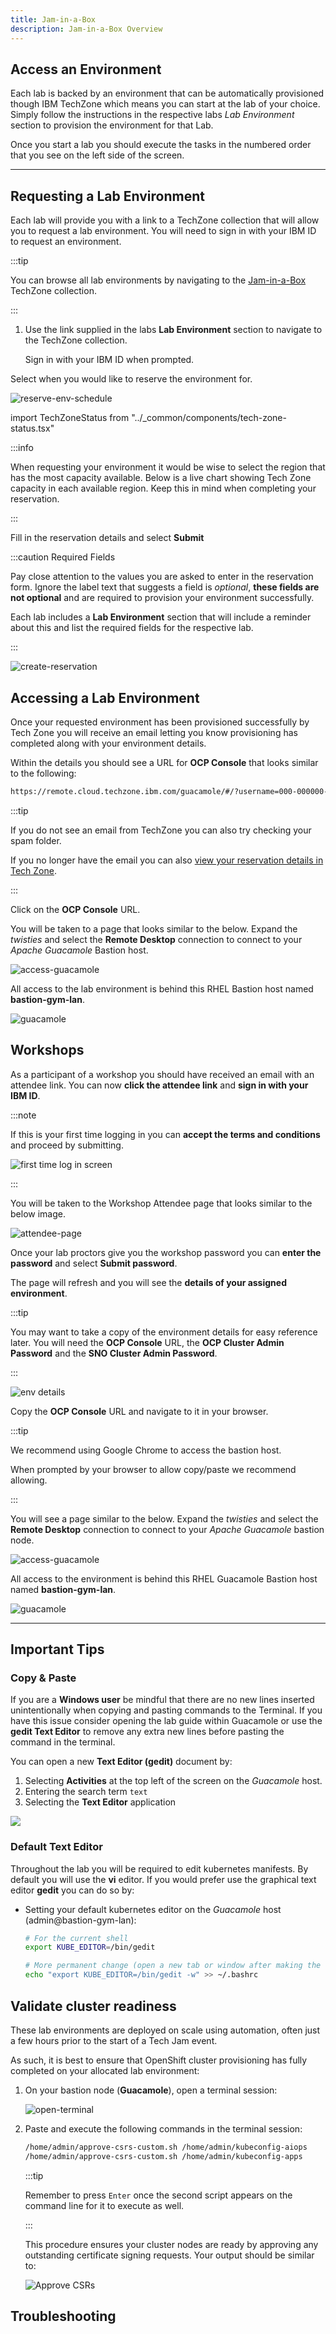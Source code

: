 ```yaml
---
title: Jam-in-a-Box
description: Jam-in-a-Box Overview
---
```


## Access an Environment

Each lab is backed by an environment that can be automatically provisioned
though IBM TechZone which means you can start at the lab of your choice. Simply
follow the instructions in the respective labs _Lab Environment_ section to
provision the environment for that Lab.

Once you start a lab you should execute the tasks in the numbered order that you
see on the left side of the screen.

---

## Requesting a Lab Environment

Each lab will provide you with a link to a TechZone collection that will allow
you to request a lab environment. You will need to sign in with your IBM ID to
request an environment.

:::tip

You can browse all lab environments by navigating to the
[Jam-in-a-Box](https://techzone.ibm.com/collection/jam-in-a-box-for-aiops)
TechZone collection.

:::

1. Use the link supplied in the labs **Lab Environment** section to navigate to
   the TechZone collection.

   Sign in with your IBM ID when prompted.

Select when you would like to reserve the environment for.

![reserve-env-schedule](../_common/images/reserve-env-schedule.png)

import TechZoneStatus from "../\_common/components/tech-zone-status.tsx"

:::info

When requesting your environment it would be wise to select the region that has
the most capacity available. Below is a live chart showing Tech Zone capacity in
each available region. Keep this in mind when completing your reservation.

<TechZoneStatus />

:::

Fill in the reservation details and select **Submit**

:::caution Required Fields

Pay close attention to the values you are asked to enter in the reservation
form. Ignore the label text that suggests a field is _optional_, **these fields
are not optional** and are required to provision your environment successfully.

Each lab includes a **Lab Environment** section that will include a reminder
about this and list the required fields for the respective lab.

:::

![create-reservation](../_common/images/create-reservation.png)

## Accessing a Lab Environment

Once your requested environment has been provisioned successfully by Tech Zone
you will receive an email letting you know provisioning has completed along with
your environment details.

Within the details you should see a URL for **OCP Console** that looks similar
to the following:

```sh
https://remote.cloud.techzone.ibm.com/guacamole/#/?username=000-000000-0000&password=00000
```

:::tip

If you do not see an email from TechZone you can also try checking your spam
folder.

If you no longer have the email you can also
[view your reservation details in Tech Zone](https://techzone.ibm.com/my/reservations).

:::

Click on the **OCP Console** URL.

You will be taken to a page that looks similar to the below. Expand the
_twisties_ and select the **Remote Desktop** connection to connect to your
_Apache Guacamole_ Bastion host.

![access-guacamole](../_common/images/access-guacamole.png)

All access to the lab environment is behind this RHEL Bastion host named
**bastion-gym-lan**.

![guacamole](../_common/images/guacamole.png)

## Workshops

As a participant of a workshop you should have received an email with an
attendee link. You can now **click the attendee link** and **sign in with your
IBM ID**.

:::note

If this is your first time logging in you can **accept the terms and
conditions** and proceed by submitting.

![first time log in screen](images/first-time-login.png)

:::

You will be taken to the Workshop Attendee page that looks similar to the below
image.

![attendee-page](images/attendee-page.png)

Once your lab proctors give you the workshop password you can **enter the
password** and select **Submit password**.

The page will refresh and you will see the **details of your assigned
environment**.

:::tip

You may want to take a copy of the environment details for easy reference later.
You will need the **OCP Console** URL, the **OCP Cluster Admin Password** and
the **SNO Cluster Admin Password**.

:::

![env details](images/env-details.png)

Copy the **OCP Console** URL and navigate to it in your browser.

:::tip

We recommend using Google Chrome to access the bastion host.

When prompted by your browser to allow copy/paste we recommend allowing.

:::

You will see a page similar to the below. Expand the _twisties_ and select the
**Remote Desktop** connection to connect to your _Apache Guacamole_ bastion
node.

![access-guacamole](./images/access-guacamole.png)

All access to the environment is behind this RHEL Guacamole Bastion host named
**bastion-gym-lan**.

![guacamole](./images/guacamole.png)

---

## Important Tips

### Copy & Paste

If you are a **Windows user** be mindful that there are no new lines inserted
unintentionally when copying and pasting commands to the Terminal. If you have
this issue consider opening the lab guide within Guacamole or use the **gedit
Text Editor** to remove any extra new lines before pasting the command in the
terminal.

You can open a new **Text Editor (gedit)** document by:

1. Selecting **Activities** at the top left of the screen on the _Guacamole_
   host.
1. Entering the search term `text`
1. Selecting the **Text Editor** application

![](images/open-text-edit.png)

### Default Text Editor

Throughout the lab you will be required to edit kubernetes manifests. By default
you will use the **vi** editor. If you would prefer use the graphical text
editor **gedit** you can do so by:

- Setting your default kubernetes editor on the _Guacamole_ host
  (admin@bastion-gym-lan):

  ```sh
  # For the current shell
  export KUBE_EDITOR=/bin/gedit

  # More permanent change (open a new tab or window after making the change)
  echo "export KUBE_EDITOR=/bin/gedit -w" >> ~/.bashrc
  ```

## Validate cluster readiness

These lab environments are deployed on scale using automation, often just a few
hours prior to the start of a Tech Jam event.

As such, it is best to ensure that OpenShift cluster provisioning has fully
completed on your allocated lab environment:

1. On your bastion node (**Guacamole**), open a terminal session:

   ![open-terminal](images/open-terminal.png)

1. Paste and execute the following commands in the terminal session:

   ```sh
   /home/admin/approve-csrs-custom.sh /home/admin/kubeconfig-aiops
   /home/admin/approve-csrs-custom.sh /home/admin/kubeconfig-apps
   ```

   :::tip

   Remember to press `Enter` once the second script appears on the command line
   for it to execute as well.

   :::

   This procedure ensures your cluster nodes are ready by approving any
   outstanding certificate signing requests. Your output should be similar to:

   ![Approve CSRs](images/approve-csrs.png)

## Troubleshooting
